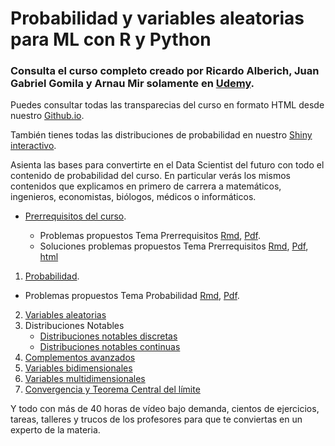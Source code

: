 # Probabilidad y variables aleatorias para ML con R y Python

### Consulta el curso completo creado por Ricardo Alberich, Juan Gabriel Gomila y Arnau Mir solamente en [Udemy](https://www.udemy.com/course/probabilidad-y-variables-aleatorias-para-ml-con-r-y-python/?couponCode=B85F8D52148DF5AAD8F7).

Puedes consultar todas las transparecias del curso en formato HTML desde nuestro [Github.io](https://joanby.github.io/bookdown-probabilidad/).

También tienes todas las distribuciones de probabilidad en nuestro [Shiny interactivo](https://joanby.shinyapps.io/DistribucionesNotables/).

Asienta las bases para convertirte en el Data Scientist del futuro con todo el contenido de probabilidad del curso. En particular verás los mismos contenidos que explicamos en primero de carrera a matemáticos, ingenieros, economistas, biólogos, médicos o informáticos. 

+ [Prerrequisitos del curso](https://joanby.github.io/probabilidad/Tema_0_Prerequisitos#1).  

  + Problemas propuestos Tema Prerrequisitos [Rmd](https://github.com/joanby/probabilidad/blob/master/ejercicios/Tema%200%20-%20Combinatoria.Rmd), [Pdf](https://github.com/joanby/probabilidad/blob/master/ejercicios/Tema-0---Combinatoria.pdf).
  + Soluciones problemas propuestos Tema Prerrequisitos [Rmd](https://github.com/joanby/probabilidad/blob/master/ejercicios/Tema-0---Combinatoria_SOLUCIONES.Rmd),  [Pdf](https://github.com/joanby/probabilidad/blob/master/ejercicios/Tema-0---Combinatoria_SOLUCIONES.pdf),  [html](https://github.com/joanby/probabilidad/blob/master/ejercicios/Tema-0---Combinatoria_SOLUCIONES.html)


1. [Probabilidad](https://joanby.github.io/probabilidad/Tema_1_Probabilidad#1). 
  + Problemas propuestos Tema Probabilidad [Rmd](https://github.com/joanby/probabilidad/blob/master/ejercicios/Tema%201%20-%20Probabilidad.Rmd), [Pdf](https://github.com/joanby/probabilidad/blob/master/ejercicios/Tema-1---Probabilidad.pdf).
2. [Variables aleatorias](https://joanby.github.io/probabilidad/Tema_2_VA#1)
3. Distribuciones Notables
    + [Distribuciones notables discretas](https://joanby.github.io/probabilidad/Tema_3_1_Notables#1)
    + [Distribuciones notables continuas](https://joanby.github.io/probabilidad/Tema_3_2_Notables#1)
4. [Complementos avanzados](https://joanby.github.io/probabilidad/Tema_4_Momentos#1)
5. [Variables bidimensionales](https://joanby.github.io/probabilidad/Tema_5_Varias_Variables#1)
6. [Variables multidimensionales](https://joanby.github.io/probabilidad/Tema_6_Varias_Variables#1)
7. [Convergencia y Teorema Central del límite](https://joanby.github.io/probabilidad/Tema_7_TCL#1)


Y todo con más de 40 horas de vídeo bajo demanda, cientos de ejercicios, tareas, talleres y trucos de los profesores para que te conviertas en un experto de la materia.
